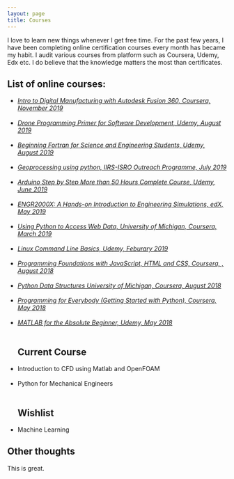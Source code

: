 ```yaml
---
layout: page
title: Courses
---
```


I love to learn new things whenever I get free time. For the past few years, I have been completing online certification courses every month has became my habit. I audit various courses from platform such as Coursera, Udemy, Edx etc. I do believe that the knowledge matters the most than certificates.

<h2>List of online courses:</h2>
<ul>
<li><i><a href="https://www.coursera.org/account/accomplishments/records/3M2TVPB57S35" class="impact" target="_blank">Intro to Digital Manufacturing with Autodesk Fusion 360, Coursera, November 2019</a></i></li><br>
	  <li><i><a href="https://www.udemy.com/certificate/UC-PRZIONWO/" class="impact" target="_blank">Drone Programming Primer for Software Development, Udemy, August 2019</a></i></li><br>
	  <li><i><a href="https://www.udemy.com/certificate/UC-NLISZGH2/" class="impact" target="_blank">Beginning Fortran for Science and Engineering Students, Udemy, August 2019</a></i></li><br>
	  <li><i><a href="https://drive.google.com/file/d/1-QSZg5K9OK-JLIBCylSwK2_TGm7onppB/view?usp=sharing" class="impact" target="_blank">Geoprocessing using python, IIRS-ISRO Outreach Programme, July 2019</a></i></li><br>
	  <li><i><a href="https://www.udemy.com/certificate/UC-KLX807DW/" class="impact" target="_blank">Arduino Step by Step More than 50 Hours Complete Course, Udemy, June 2019</a></i></li><br>
	  <li><i><a href="https://courses.edx.org/certificates/30f0fe16f94a412a91e5ad1af090a068" class="impact" target="_blank">ENGR2000X: A Hands-on Introduction to Engineering Simulations, edX, May 2019</a></i></li><br>
	  <li><i><a href="https://www.coursera.org/account/accomplishments/records/FKBMNBBK9JG9" class="impact" target="_blank">Using Python to Access Web Data, University of Michigan, Coursera, March 2019</a></i></li><br>
	  <li><i><a href="https://www.udemy.com/certificate/UC-YVZIHGFC/" class="impact" target="_blank">Linux Command Line Basics, Udemy, Feburary 2019</a></i></li><br>
	  <li><i><a href="https://www.coursera.org/account/accomplishments/certificate/9R8RKKJ8QWK2" class="impact" target="_blank">Programming Foundations with JavaScript, HTML and CSS, Coursera, , August 2018</a></i></li><br>
	  <li><i><a href="https://www.coursera.org/account/accomplishments/verify/ZMA7K6EUX4T9" class="impact" target="_blank">Python Data Structures  University of Michigan, Coursera, August 2018</a></i></li><br>
	   <li><i><a href="https://www.coursera.org/account/accomplishments/verify/H9NS7KMABF7Z" class="impact" target="_blank">Programming for Everybody (Getting Started with Python), Coursera, May 2018</a></i></li><br>
      <li><i><a href="https://www.udemy.com/certificate/UC-52SFA3VS/" class="impact" target="_blank">MATLAB for the Absolute Beginner, Udemy, May 2018</a></i></li><br>
	
</ul>  	
<ul>  
	
<h2>Current Course</h2>

<li>Introduction to CFD using Matlab and OpenFOAM</li><br>
<li>Python for Mechanical Engineers</li><br>
</ul>  
<ul>  
<h2> Wishlist</h2>

<li> Machine Learning</li>
</ul>  
    


## Other thoughts

This is great.
